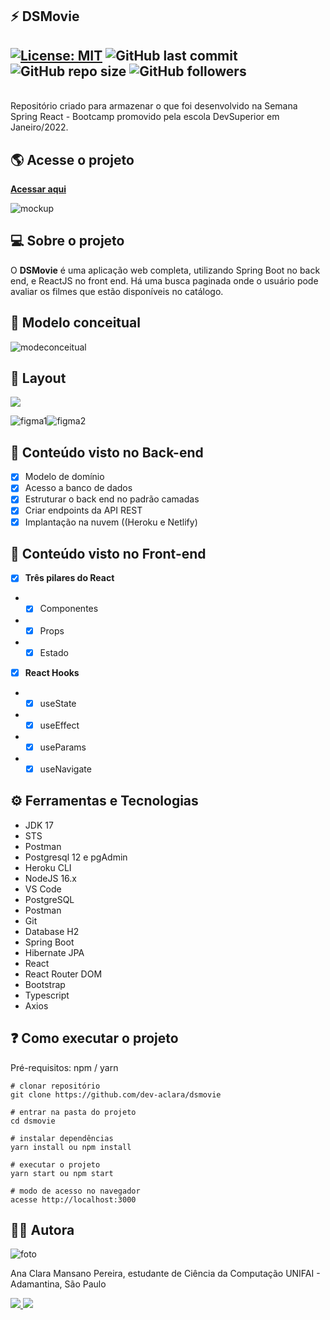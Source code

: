 ## ⚡️ **DSMovie**

## [![License: MIT](https://img.shields.io/badge/License-MIT-green.svg)](https://github.com/dev-aclara/dsmovie/blob/main/LICENSE)  ![GitHub last commit](https://img.shields.io/github/last-commit/dev-aclara/dsmovie) ![GitHub repo size](https://img.shields.io/github/repo-size/dev-aclara/dsmovie) ![GitHub followers](https://img.shields.io/github/followers/dev-aclara?style=social)

<br>
Repositório criado para armazenar o que foi desenvolvido na Semana Spring React - Bootcamp promovido pela escola DevSuperior em Janeiro/2022.
<br>

## 🌎  Acesse o projeto
**[Acessar aqui](https://dev-aclara-dsmovie.netlify.app)**

![mockup](https://user-images.githubusercontent.com/57874018/149631541-a78daad3-fc6a-46c6-838d-17962e46c17b.png)



## 💻 Sobre o projeto 
O **DSMovie** é uma aplicação web completa, utilizando Spring Boot no back end, e ReactJS no front end. Há uma busca paginada onde o usuário pode avaliar os filmes que estão disponíveis no catálogo.
## 🔧 Modelo conceitual
![modeconceitual](https://user-images.githubusercontent.com/57874018/149631044-1e93303a-be21-4f08-bec9-115d73d9dfc3.png)

## 🎨 Layout

<a href="https://www.figma.com/file/hpQuzpGHq2MmrI87xnfMoT/DSMovie1?node-id=0%3A1"><img src="https://img.shields.io/badge/figma-%23F24E1E.svg?style=for-the-badge&logo=figma&logoColor=purple">
</a>

![figma1](https://user-images.githubusercontent.com/57874018/149632650-9ae66d9f-c065-41ba-9199-cd2a5d4ba3d2.png)![figma2](https://user-images.githubusercontent.com/57874018/149632651-a49e6c7a-f7a4-4ef3-8e3c-b2271f4e7736.png)

## 📖 Conteúdo visto no Back-end
- [x] Modelo de domínio
- [x] Acesso a banco de dados
- [x] Estruturar o back end no padrão camadas
- [x] Criar endpoints da API REST
- [x] Implantação na nuvem ((Heroku e Netlify)

## 📖 Conteúdo visto no Front-end
- [x] **Três pilares do React**
- - [x] Componentes
- - [x] Props
- - [x] Estado
- [x] **React Hooks**
- - [x] useState
- - [x] useEffect
- - [x] useParams
- - [x] useNavigate

## ⚙️ Ferramentas e Tecnologias
- JDK 17
- STS
- Postman
- Postgresql 12 e pgAdmin
- Heroku CLI
- NodeJS 16.x 
- VS Code
- PostgreSQL
- Postman
- Git
- Database H2
- Spring Boot
- Hibernate JPA
- React
- React Router DOM
- Bootstrap
- Typescript
- Axios

## ❓ Como executar o projeto

Pré-requisitos: npm / yarn

```
# clonar repositório
git clone https://github.com/dev-aclara/dsmovie

# entrar na pasta do projeto 
cd dsmovie

# instalar dependências
yarn install ou npm install

# executar o projeto
yarn start ou npm start

# modo de acesso no navegador
acesse http://localhost:3000
```
## 👩‍💻 Autora

![foto](https://user-images.githubusercontent.com/57874018/149634003-6d5be3b7-bbbd-47aa-8bf0-06157bd42dca.png)

Ana Clara Mansano Pereira, estudante de Ciência da Computação UNIFAI - Adamantina, São Paulo

<a href="https://www.linkedin.com/in/ana-clara-mansano-5051011ab/"><img src="https://img.shields.io/badge/LinkedIn-0077B5?style=for-the-badge&logo=linkedin&logoColor=white">
</a>
<a href="https://github.com/dev-aclara"><img src="https://img.shields.io/badge/GitHub-100000?style=for-the-badge&logo=github&logoColor=white">
</a>
